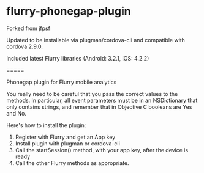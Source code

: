 flurry-phonegap-plugin
======================

Forked from [jfpsf](https://github.com/jfpsf/flurry-phonegap-plugin)

Updated to be installable via plugman/cordova-cli and compatible with cordova 2.9.0.

Included latest Flurry libraries (Android: 3.2.1, iOS: 4.2.2)


=====

Phonegap plugin for Flurry mobile analytics

You really need to be careful that you pass the correct values to the methods. In particular, all event parameters must be
in an NSDictionary that only contains strings, and remember that in Objective C booleans are Yes and No.

Here's how to install the plugin:

1. Register with Flurry and get an App key
2. Install plugin with plugman or cordova-cli
3. Call the startSession() method, with your app key, after the device is ready
4. Call the other Flurry methods as appropriate.
